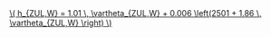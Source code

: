 <a href="/eco2_guide_center/1.%20ECO2%20Logic%20Guide/Hee1_Equation_List.html" class="equation-link" target="_blank" rel="noopener noreferrer">
  \( h_{ZUL,W} = 1.01 \, \vartheta_{ZUL,W} + 0.006 \left(2501 + 1.86 \, \vartheta_{ZUL,W} \right) \)
</a>
